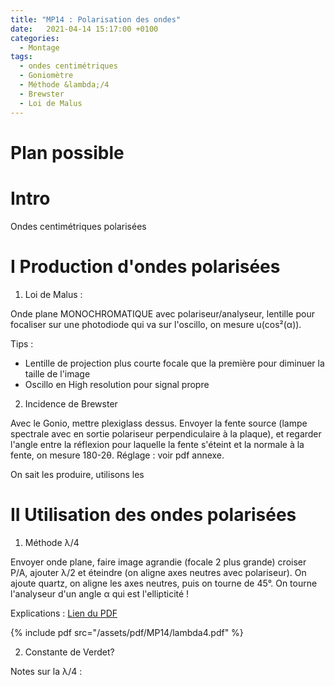 ```yaml
---
title: "MP14 : Polarisation des ondes"
date:   2021-04-14 15:17:00 +0100
categories:
  - Montage
tags:
  - ondes centimétriques
  - Goniomètre
  - Méthode &lambda;/4
  - Brewster
  - Loi de Malus
---
```


# Plan possible
# Intro
Ondes centimétriques polarisées
# I Production d'ondes polarisées
1) Loi de Malus : 

Onde plane MONOCHROMATIQUE avec polariseur/analyseur, lentille pour focaliser sur une photodiode qui va sur l'oscillo, on mesure u(cos²(&alpha;)).

Tips :
- Lentille de projection plus courte focale que la première pour diminuer la taille de l'image
- Oscillo en High resolution pour signal propre

2) Incidence de Brewster

Avec le Gonio, mettre plexiglass dessus. Envoyer la fente source (lampe spectrale avec en sortie polariseur perpendiculaire à la plaque), et regarder 
l'angle entre la réflexion pour laquelle la fente s'éteint et la normale à la fente, on mesure 180-2&theta;. Réglage : voir pdf annexe.

On sait les produire, utilisons les
# II Utilisation des ondes polarisées
1) Méthode &lambda;/4

Envoyer onde plane, faire image agrandie (focale 2 plus grande) croiser P/A, ajouter &lambda;/2 et éteindre (on aligne axes neutres avec polariseur). 
On ajoute quartz, on aligne les axes neutres, puis on tourne de 45°. On tourne l'analyseur d'un angle &alpha; qui est l'ellipticité ! 

Explications : [Lien du PDF](/assets/pdf/MP14/lambda4.pdf)

{% include pdf src="/assets/pdf/MP14/lambda4.pdf" %}

2) Constante de Verdet?

Notes sur la &lambda;/4 : 
